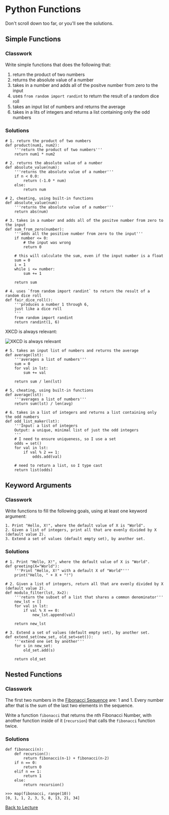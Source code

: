 # Python Functions

Don't scroll down too far, or you'll see the solutions.

## Simple Functions

### Classwork

Write simple functions that does the following that:

1. return the product of two numbers
2. returns the absolute value of a number
3. takes in a number and adds all of the positve number from zero to the input
4. uses `from random import randint` to return the result of a random dice roll
5. takes an input list of numbers and returns the average
6. takes in a lits of integers and returns a list containing only the odd numbers

### Solutions

    # 1. return the product of two numbers
    def product(num1, num2):
        '''return the product of two numbers'''
        return num1 * num2
        
    # 2. returns the absolute value of a number
    def absolute_value(num):
        '''returns the absolute value of a number'''
        if n < 0.0:
            return (-1.0 * num)
        else:
            return num
            
    # 2, cheating, using built-in functions
    def absolute_value(num):
        '''returns the absolute value of a number'''
        return abs(num)
        
    # 3. takes in a number and adds all of the positve number from zero to the input
    def sum_from_zero(number):
        '''adds all the positive number from zero to the input'''
        if number <= 0:
            # the input was wrong
            return 0
        
        # this will calculate the sum, even if the input number is a float
        sum = 0
        i = 1
        while i <= number:
            sum += 1
        
        return sum
    
    # 4. uses `from random import randint` to return the result of a random dice roll
    def fair_dice_roll():
        '''produces a number 1 through 6,
        just like a dice roll
        '''
        from random import randint
        return randint(1, 6)

XKCD is always relevant:

![XKCD is always relevant](http://imgs.xkcd.com/comics/random_number.png)
    
    # 5. takes an input list of numbers and returns the average
    def average(lst):
        '''averages a list of numbers'''
        sum = 0
        for val in lst:
            sum += val
        
        return sum / len(lst)
    
    # 5, cheating, using built-in functions
    def average(lst):
        '''averages a list of numbers'''
        return sum(lst) / len(avg)
        
    # 6. takes in a list of integers and returns a list containing only the odd numbers
    def odd_list_maker(lst):
        '''Input: a list of integers
        Output: a unique, minimal list of just the odd integers
        '''
        # I need to ensure uniqueness, so I use a set
        odds = set()
        for val in lst:
            if val % 2 == 1:
                odds.add(val)
        
        # need to return a list, so I type cast
        return list(odds)

## Keyword Arguments

### Classwork

Write functions to fill the following goals, using at least one keyword argument:

    1. Print "Hello, X!", where the default value of X is "World".
    2. Given a list of integers, print all that are evenly divided by X (default value 2).
    3. Extend a set of values (default empty set), by another set.

### Solutions

    # 1. Print "Hello, X!", where the default value of X is "World".
    def greeting(X="World"):
        '''Print "Hello, X!" with a default X of "World"'''
        print("Hello, " + X + "!")
    
    # 2. Given a list of integers, return all that are evenly divided by X (default value 2).
    def modulo_filter(lst, X=2):
        '''return the subset of a list that shares a common denominator'''
        new_lst = []
        for val in lst:
            if val % X == 0:
                new_lst.append(val)
        
        return new_lst
    
    # 3. Extend a set of values (default empty set), by another set.
    def extend_set(new_set, old_set=set()):
        '''extend one set by another'''
        for s in new_set:
            old_set.add(s)
        
        return old_set
    
    
## Nested Functions

### Classwork

The first two numbers in the [Fibonacci Sequence](https://en.wikipedia.org/wiki/Fibonacci_number) are: 1 and 1. Every number after that is the sum of the last two elements in the sequence.

Write a function `fibonacci` that returns the nth Fibonacci Number, with another function inside of it (`recursion`) that calls the `fibonacci` function twice. 

### Solutions
    
    def fibonacci(n):
        def recursion():
            return fibonacci(n-1) + fibonacci(n-2)
        if n == 0:
            return 0
        elif n == 1:
            return 1
        else:
            return recursion()
    
    >>> map(fibonacci, range(10))
    [0, 1, 1, 2, 3, 5, 8, 13, 21, 34]


[Back to Lecture](lecture_03.md)
